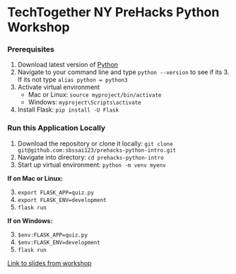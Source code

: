# TechTogether NY PreHacks Python Workshop

### Prerequisites
1. Download latest version of [Python](https://www.python.org/downloads/release/python-360/)
2. Navigate to your command line and type `python --version` to see if its 3. If its not type `alias python = python3`
3. Activate virtual environment
    - Mac or Linux: `source myproject/bin/activate`
    - Windows: `myproject\Scripts\activate`
4. Install Flask: `pip install -U Flask`

### Run this Application Locally
1. Download the repository or clone it locally: `git clone git@github.com:sbssai123/prehacks-python-intro.git`
2. Navigate into directory: `cd prehacks-python-intro`
3. Start up virtual environment: `python -m venv myenv`

**If on Mac or Linux:**

3. `export FLASK_APP=quiz.py`
4. `export FLASK_ENV=development`
5. `flask run`

**If on Windows:**

3. `$env:FLASK_APP=quiz.py`
4. `$env:FLASK_ENV=development`
5. `flask run`

[Link to slides from workshop](https://docs.google.com/presentation/d/1xnqQBQpRgq_-BN_g7l8nddh6ZNV9vW0VDEZb5vDZBaQ/edit?usp=sharing)
